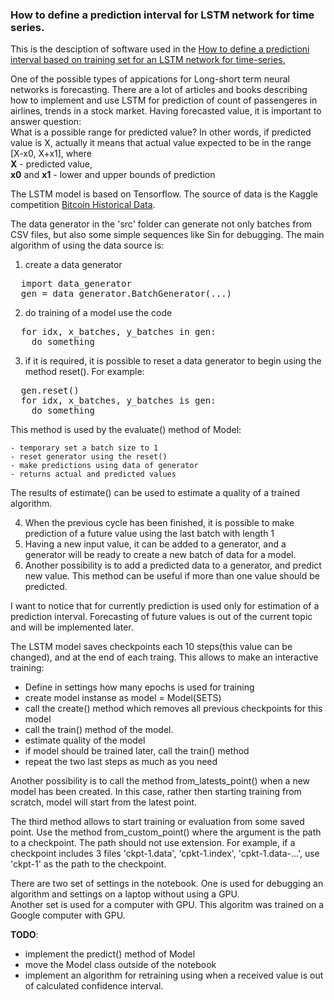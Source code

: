 
### How to define a prediction interval for LSTM network for time series.

This is the desciption of software used in the [How to define a predictioni interval based on training set for an LSTM network for time-series.
](https://rtaubes.pythonanywhere.com/lstm-1/)

One of the possible types of appications for Long-short term neural networks is forecasting.
There are a lot of articles and books describing how to implement and use LSTM for prediction of count
of passengeres in airlines, trends in a stock market.
Having forecasted value, it is important to answer question:<br/>
What is a possible range for predicted value? In other words, if predicted value is X, actually it
means that actual value expected to be in the range [X-x0, X+x1], where<br/>
__X__ - predicted value,<br/>
__x0__ and __x1__ - lower and upper bounds of prediction<br/>

The LSTM model is based on Tensorflow.
The source of data is the Kaggle competition [Bitcoin Historical Data](https://www.kaggle.com/mczielinski/bitcoin-historical-data).

The data generator in the 'src' folder can generate not only batches from CSV files, but also
some simple sequences like Sin for debugging.
The main algorithm of using the data source is:

1. create a data generator
<pre>
  import data_generator
  gen = data_generator.BatchGenerator(...)
</pre>
2. do training of a model use the code
<pre>
  for idx, x_batches, y_batches in gen:
    do something
</pre>
3. if it is required, it is possible to reset a data generator to begin using the method reset().
For example:
<pre>
  gen.reset()
  for idx, x_batches, y_batches is gen:
    do something
</pre>
  This method is used by the evaluate() method of Model:

    - temporary set a batch size to 1
    - reset generator using the reset()
    - make predictions using data of generator
    - returns actual and predicted values
  The results of estimate() can be used to estimate a quality of a trained algorithm.

4. When the previous cycle has been finished, it is possible to make prediction of a future value using the last batch with length 1
5. Having a new input value, it can be added to a generator, and a generator will be ready to create a new batch of data for a model.
6. Another possibility is to add a predicted data to a generator, and predict new value. This method can be useful if more than one
value should be predicted.

I want to notice that for currently prediction is used only for estimation of a prediction interval. Forecasting of future values
is out of the current topic and will be implemented later.

The LSTM model saves checkpoints each 10 steps(this value can be changed), and at the end of each traing.
This allows to make an interactive training:

- Define in settings how many epochs is used for training
- create model instanse as model = Model(SETS)
- call the create() method which removes all previous checkpoints for this model
- call the train() method of the model.
- estimate quality of the model
- if model should be trained later, call the train() method
- repeat the two last steps as much as you need

Another possibility is to call the method from_latests_point() when a new model has been created.
In this case, rather then starting training from scratch, model will start from the latest point.

The third method allows to start training or evaluation from some saved point. Use the method from_custom_point() where the argument
is the path to a checkpoint. The path should not use extension. For example, if a checkpoint includes 3 files 'ckpt-1.data', 'cpkt-1.index', 'cpkt-1.data-...',
use 'ckpt-1' as the path to the checkpoint.

There are two set of settings in the notebook. One is used for debugging an algorithm and settings on a laptop
without using a GPU.<br/>
Another set is used for a computer with GPU. This algoritm was trained on a Google computer with GPU.


__TODO__:

- implement the predict() method of Model
- move the Model class outside of the notebook
- implement an algorithm for retraining using when a received value is out of calculated confidence interval.

